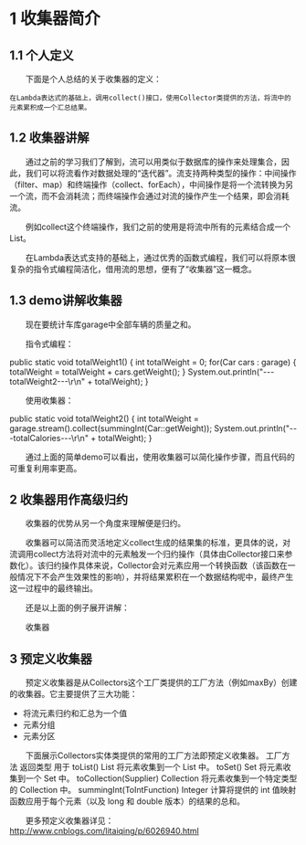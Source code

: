 # 1 收集器简介
## 1.1 个人定义

　　下面是个人总结的关于收集器的定义：

    在Lambda表达式的基础上，调用collect()接口，使用Collector类提供的方法，将流中的元素累积成一个汇总结果。

## 1.2 收集器讲解

　　通过之前的学习我们了解到，流可以用类似于数据库的操作来处理集合，因此，我们可以将流看作对数据处理的“迭代器”。流支持两种类型的操作：中间操作（filter、map）和终端操作（collect、forEach），中间操作是将一个流转换为另一个流，而不会消耗流；而终端操作会通过对流的操作产生一个结果，即会消耗流。

　　例如collect这个终端操作，我们之前的使用是将流中所有的元素结合成一个List。

　　在Lambda表达式支持的基础上，通过优秀的函数式编程，我们可以将原本很复杂的指令式编程简洁化，借用流的思想，便有了“收集器”这一概念。
## 1.3 demo讲解收集器

　　现在要统计车库garage中全部车辆的质量之和。

　　指令式编程：

public static void totalWeight1() {
        int totalWeight = 0;
        for(Car cars : garage) {
            totalWeight  = totalWeight + cars.getWeight();
        }
        System.out.println("---totalWeight2---\r\n" + totalWeight);
    }


　　使用收集器：

public static void totalWeight2() {
        int totalWeight = garage.stream().collect(summingInt(Car::getWeight));
        System.out.println("---totalCalories---\r\n" + totalWeight);
    }


　　通过上面的简单demo可以看出，使用收集器可以简化操作步骤，而且代码的可重复利用率更高。
## 2 收集器用作高级归约

　　收集器的优势从另一个角度来理解便是归约。

　　收集器可以简洁而灵活地定义collect生成的结果集的标准，更具体的说，对流调用collect方法将对流中的元素触发一个归约操作（具体由Collector接口来参数化）。该归约操作具体来说，Collector会对元素应用一个转换函数（该函数在一般情况下不会产生效果性的影响），并将结果累积在一个数据结构呢中，最终产生这一过程中的最终输出。

　　还是以上面的例子展开讲解：

　　收集器
## 3 预定义收集器

　　预定义收集器是从Collectors这个工厂类提供的工厂方法（例如maxBy）创建的收集器。它主要提供了三大功能：
- 将流元素归约和汇总为一个值
- 元素分组
- 元素分区

　　下面展示Collectors实体类提供的常用的工厂方法即预定义收集器。
工厂方法 	返回类型 	用于
toList() 	List 	将元素收集到一个 List 中。
toSet() 	Set 	将元素收集到一个 Set 中。
toCollection(Supplier) 	Collection 	将元素收集到一个特定类型的 Collection 中。
summingInt(ToIntFunction) 	Integer 	计算将提供的 int 值映射函数应用于每个元素（以及 long 和 double 版本）的结果的总和。

　　更多预定义收集器详见：
　　http://www.cnblogs.com/litaiqing/p/6026940.html
